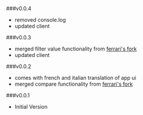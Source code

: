 ###v0.0.4
- removed console.log
- updated client

###v0.0.3
- merged filter value functionality from [ferrari's fork](https://github.com/Ferrari/i18next-webtranslate)
- updated client

###v0.0.2
- comes with french and italian translation of app ui
- merged compare functionality from [ferrari's fork](https://github.com/Ferrari/i18next-webtranslate)

###v0.0.1
- Initial Version
